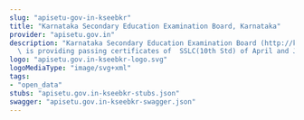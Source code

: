 ```yaml
---
slug: "apisetu-gov-in-kseebkr"
title: "Karnataka Secondary Education Examination Board, Karnataka"
provider: "apisetu.gov.in"
description: "Karnataka Secondary Education Examination Board (http://kseeb.kar.nic.in)\
  \ is providing passing certificates of  SSLC(10th Std) of April and June-2018 Examinations."
logo: "apisetu.gov.in-kseebkr-logo.svg"
logoMediaType: "image/svg+xml"
tags:
- "open_data"
stubs: "apisetu.gov.in-kseebkr-stubs.json"
swagger: "apisetu.gov.in-kseebkr-swagger.json"
---
```

